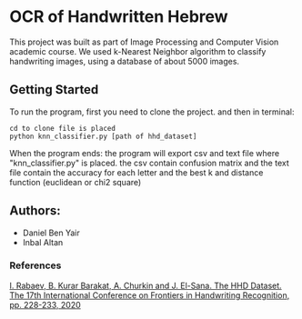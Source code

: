 # OCR of Handwritten Hebrew 
This project was built as part of Image Processing and Computer Vision academic course.
We used k-Nearest Neighbor algorithm to classify handwriting images, using a database of about 5000 images.

## Getting Started
To run the program, first you need to clone the project.
and then in terminal:
```
cd to clone file is placed
python knn_classifier.py [path of hhd_dataset]
```
When the program ends:
	the program will export csv and text file where "knn_classifier.py" is placed. 
	the csv contain confusion matrix
	and the text file contain the accuracy for each letter and the best k and distance function (euclidean or chi2 square)

## Authors:
* Daniel Ben Yair
* Inbal Altan

### References
[I. Rabaev, B. Kurar Barakat, A. Churkin and J. El-Sana. The HHD Dataset. The 17th
International Conference on Frontiers in Handwriting Recognition, pp. 228-233, 2020](https://www.researchgate.net/publication/343880780_The_HHD_Dataset)
